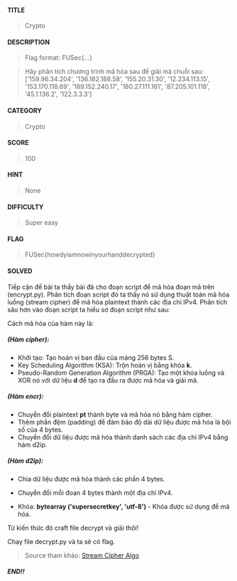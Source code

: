 #### TITLE
>Crypto
#### DESCRIPTION
>Flag format: FUSec{...}

>Hãy phân tích chương trình mã hóa sau để giải mã chuỗi sau: ['159.96.34.204', '136.182.188.58', '155.20.31.30', '12.234.113.15', '153.170.118.69', '189.152.240.17', '180.27.111.161', '87.205.101.118', '45.1.136.2', '122.3.3.3']
#### CATEGORY
>Crypto
#### SCORE
>100
#### HINT
>None
#### DIFFICULTY
>Super easy
#### FLAG
>FUSec{howdyiamnowinyourhanddecrypted}
#### SOLVED
Tiếp cận đề bài ta thấy bài đã cho đoạn script để mã hóa đoạn mã trên (encrypt.py). Phân tích đoạn script đó ta thấy nó sử dụng thuật toán mã hóa luồng (stream cipher) để mã hóa plaintext thành các địa chỉ IPv4. Phân tích sâu hơn vào đoạn script ta hiểu sơ đoạn script như sau:

Cách mã hóa của hàm này là:

##### (Hàm cipher):

+ Khởi tạo: Tạo hoán vị ban đầu của mảng 256 bytes S.
+ Key Scheduling Algorithm (KSA): Trộn hoán vị bằng khóa __k__.
+ Pseudo-Random Generation Algorithm (PRGA): Tạo một khóa luồng và XOR nó với dữ liệu __d__ để tạo ra đầu ra được mã hóa và giải mã.

##### (Hàm encr):
+ Chuyển đổi plaintext __pt__  thành byte và mã hóa nó bằng hàm cipher.
+ Thêm phần đệm (padding) để đảm bảo độ dài dữ liệu được mã hóa là bội số của 4 bytes.
+ Chuyển đổi dữ liệu được mã hóa thành danh sách các địa chỉ IPv4 bằng hàm d2ip.

##### (Hàm d2ip):
+ Chia dữ liệu được mã hóa thành các phần 4 bytes.
+ Chuyển đổi mỗi đoạn 4 bytes thành một địa chỉ IPv4.


+ Khóa: __bytearray ('supersecretkey', 'utf-8')__ - Khóa được sử dụng để mã hóa.

Từ kiến thức đó craft file decrypt và giải thôi!

Chạy file decrypt.py và ta sẽ có flag.

> Source tham khảo: [Stream Cipher Algo](https://www.geeksforgeeks.org/stream-ciphers/)

##### END!!
